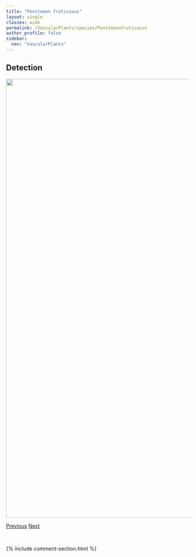 ```yaml
---
title: "Penstemon fruticosus"
layout: single
classes: wide
permalink: /VascularPlants/species/PenstemonFruticosus
author_profile: false
sidebar:
  nav: "VascularPlants"
---
```


<h2>Detection</h2>

<a href="https://drive.google.com/uc?export=view&id=1rSaoXXMVSJSDDaw_h7jEWVZxobdpaR0n">
<img src="https://drive.google.com/uc?export=view&id=1rSaoXXMVSJSDDaw_h7jEWVZxobdpaR0n" height = "1200" width = "800">
</a>


<a href="/DevelopmentWebsite/VascularPlants/species/PenstemonConfertus" class="pagination--pager" title="Penstemon confertus">Previous</a> <a href="/DevelopmentWebsite/VascularPlants/species/PenstemonGracilis" class="pagination--pager" title="Penstemon gracilis">Next</a>

<p>&nbsp;</p>

{% include comment-section.html %}
